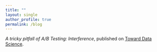 ```yaml
---
title: ""
layout: single
author_profile: true
permalink: /blog
---
```


*A tricky pitfall of A/B Testing: Interference*, published on  [Toward Data Science]((https://towardsdatascience.com/interference-a-tricky-pitfall-of-a-b-testing-f940464cb5a0)).